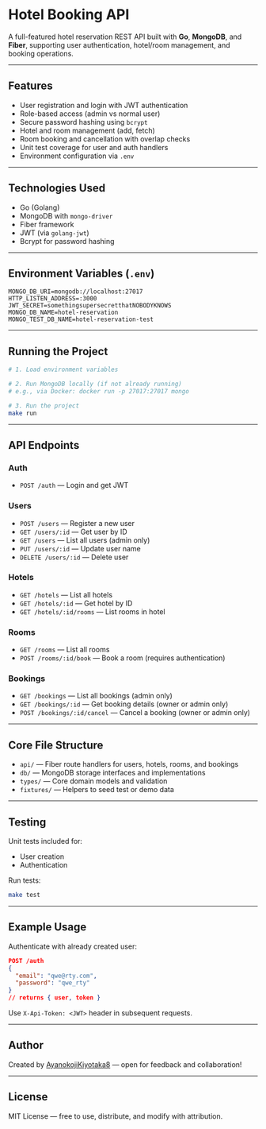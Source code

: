 # Hotel Booking API

A full-featured hotel reservation REST API built with **Go**, **MongoDB**, and **Fiber**, supporting user authentication, hotel/room management, and booking operations.

---

## Features

* User registration and login with JWT authentication
* Role-based access (admin vs normal user)
* Secure password hashing using `bcrypt`
* Hotel and room management (add, fetch)
* Room booking and cancellation with overlap checks
* Unit test coverage for user and auth handlers
* Environment configuration via `.env`

---

## Technologies Used

* Go (Golang)
* MongoDB with `mongo-driver`
* Fiber framework
* JWT (via `golang-jwt`)
* Bcrypt for password hashing

---

## Environment Variables (`.env`)

```
MONGO_DB_URI=mongodb://localhost:27017
HTTP_LISTEN_ADDRESS=:3000
JWT_SECRET=somethingsupersecretthatNOBODYKNOWS
MONGO_DB_NAME=hotel-reservation
MONGO_TEST_DB_NAME=hotel-reservation-test
```

---

## Running the Project

```bash
# 1. Load environment variables

# 2. Run MongoDB locally (if not already running)
# e.g., via Docker: docker run -p 27017:27017 mongo

# 3. Run the project
make run
```

---

## API Endpoints

### Auth

* `POST /auth` — Login and get JWT

### Users

* `POST /users` — Register a new user
* `GET /users/:id` — Get user by ID
* `GET /users` — List all users (admin only)
* `PUT /users/:id` — Update user name
* `DELETE /users/:id` — Delete user

### Hotels

* `GET /hotels` — List all hotels
* `GET /hotels/:id` — Get hotel by ID
* `GET /hotels/:id/rooms` — List rooms in hotel

### Rooms

* `GET /rooms` — List all rooms
* `POST /rooms/:id/book` — Book a room (requires authentication)

### Bookings

* `GET /bookings` — List all bookings (admin only)
* `GET /bookings/:id` — Get booking details (owner or admin only)
* `POST /bookings/:id/cancel` — Cancel a booking (owner or admin only)

---

## Core File Structure

* `api/` — Fiber route handlers for users, hotels, rooms, and bookings
* `db/` — MongoDB storage interfaces and implementations
* `types/` — Core domain models and validation
* `fixtures/` — Helpers to seed test or demo data

---

## Testing

Unit tests included for:

* User creation
* Authentication

Run tests:

```bash
make test
```

---

## Example Usage

Authenticate with already created user:

```json
POST /auth
{
  "email": "qwe@rty.com",
  "password": "qwe_rty"
}
// returns { user, token }
```

Use `X-Api-Token: <JWT>` header in subsequent requests.

---

## Author

Created by [AyanokojiKiyotaka8](https://github.com/AyanokojiKiyotaka8) — open for feedback and collaboration!

---

## License

MIT License — free to use, distribute, and modify with attribution.
